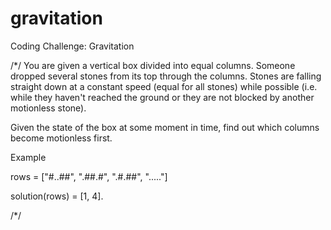# gravitation
Coding Challenge: Gravitation


/*/
You are given a vertical box divided into equal columns. 
Someone dropped several stones from its top through the 
columns. Stones are falling straight down at a constant 
speed (equal for all stones) while possible (i.e. while 
they haven't reached the ground or they are not blocked 
by another motionless stone). 

Given the state of the box at some moment in time, find 
out which columns become motionless first.

Example

rows = ["#..##",
        ".##.#",
        ".#.##",
        "....."]

solution(rows) = [1, 4].

/*/
